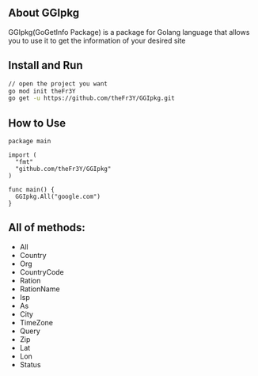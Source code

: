 ## About GGIpkg
GGIpkg(GoGetInfo Package) is a package for Golang language that allows you to use it to get the information of your desired site

## Install and Run
```bash
// open the project you want
go mod init theFr3Y
go get -u https://github.com/theFr3Y/GGIpkg.git
````

## How to Use
```
package main

import (
  "fmt"
  "github.com/theFr3Y/GGIpkg"
)

func main() {
  GGIpkg.All("google.com")
}
````

## All of methods:
- All
- Country
- Org
- CountryCode
- Ration
- RationName
- Isp
- As
- City
- TimeZone
- Query
- Zip
- Lat
- Lon
- Status

